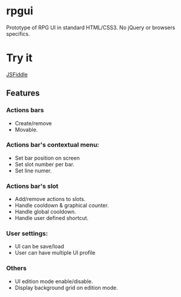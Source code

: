 # rpgui
Prototype of RPG UI in standard HTML/CSS3. No jQuery or browsers specifics.

# Try it
[JSFiddle](https://jsfiddle.net/Lj9w6Lbn/)

## Features

### Actions bars
 - Create/remove
 - Movable.
 
### Actions bar's contextual menu:
 - Set bar position on screen
 - Set slot number per bar.
 - Set line numer.

### Actions bar's slot
 - Add/remove actions to slots.
 - Handle cooldown & graphical counter.
 - Handle global cooldown.
 - Handle user defined shortcut.

### User settings: 
 - UI can be save/load
 - User can have multiple UI profile
 
### Others
 - UI edition mode enable/disable.
 - Display background grid on edition mode.

